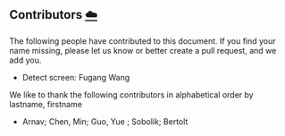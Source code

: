 ## Contributors [:cloud:](https://github.com/cloudmesh/book/blob/master/cloud-clusters/contributors.md)

The following people have contributed to this document. If you find
your name missing, please let us know or better create a pull request,
and we add you.

* Detect screen: Fugang Wang

We like to thank the following contributors in alphabetical order by
lastname, firstname

* Arnav; Chen, Min; Guo, Yue  ; Sobolik; Bertolt


